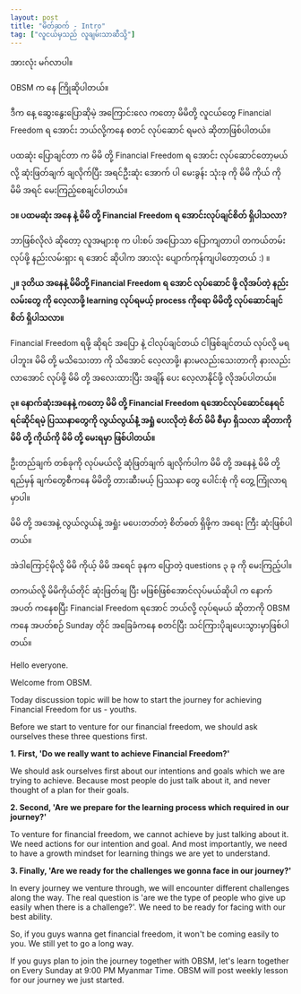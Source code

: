 ```yaml
---
layout: post
title: "မိတ်ဆက် - Intro"
tag: ["လူငယ်မှသည် လူချမ်းသာဆီသို့"]
---
```


အားလုံး မဂ်လာပါ။

OBSM က နေ ကြိုဆိုပါတယ်။

ဒီက နေ့ ဆွေးနွေးပြောဆိုမဲ့ အကြောင်းလေ ကတော့ မိမိတို့ လူငယ်တွေ Financial Freedom ရ အောင်း ဘယ်လို့ကနေ စတင် လုပ်ဆောင် ရမလဲ ဆိုတာဖြစ်ပါတယ်။

ပထဆုံး ပြောချင်တာ က မိမိ တို့ Financial Freedom ရ အောင်း လုပ်ဆောင်တော့မယ် လို့ ဆုံးဖြတ်ချက် ချလိုက်ပြီး အရင်ဦးဆုံး အောက် ပါ မေးခွန်း သုံးခု ကို မိမိ ကိုယ် ကို မိမိ အရင် မေးကြည့်စေချင်ပါတယ်။

<!-- more -->


**၁။ ပထမဆုံး အနေ နဲ့ မိမိ တို့ Financial Freedom ရ အောင်းလုပ်ချင်စိတ် ရှိပါသလာ?**

ဘာဖြစ်လိုလဲ ဆိုတော့ လူအများစု က ပါးစပ် အပြောသာ ပြောကျတာပါ တကယ်တမ်း လုပ်ဖို့ နည်းလမ်းရှား ရ အောင် ဆိုပါက အားလုံး ပျောက်ကုန်ကျပါတော့တယ် :) ။

**၂။ ဒုတိယ အနေနဲ့ မိမိတို့ Financial Freedom ရ အောင် လုပ်ဆောင် ဖို့ လိုအပ်တဲ့ နည်းလမ်းတွေ ကို လေ့လာဖို့ learning လုပ်ရမယ့် process ကိုရော မိမိတို့ လုပ်ဆောင်ချင်စိတ် ရှိပါသလာ။**

Financial Freedom ရဖို့ ဆိုရင် အပြော နဲ့ ငါလုပ်ချင်တယ် ငါဖြစ်ချင်တယ် လုပ်လို့ မရပါဘူး။ မိမိ တို့ မသိသေးတာ ကို သိအောင် လေ့လာဖို့၊ နားမလည်းသေးတာကို နားလည်းလာအောင် လုပ်ဖို့ မိမိ တို့ အလေးထားပြီး အချိန် ပေး လေ့လာနိုင်ဖို့ လိုအပ်ပါတယ်။

**၃။ နောက်ဆုံးအနေနဲ့ ကတော့ မိမိ တို့ Financial Freedom ရအောင်လုပ်ဆောင်နေရင် ရင်ဆိုင်ရမဲ့ ပြဿနာတွေကို လွယ်လွယ်နဲံ့ အရှုံ ပေးလိုတဲ့ စိတ် မိမိ စီမှာ ရှိသလာ ဆိုတာကို မိမိ တို့ ကိုယ်ကို မိမိ တို့ မေးရမှာ ဖြစ်ပါတယ်။**

ဦးတည်ချက် တစ်ခုကို လုပ်မယ်လို့ ဆုံဖြတ်ချက် ချလိုက်ပါက မိမိ တို့ အနေနဲ့ မိမိ တို့ ရည်မှန် ချက်တွေစီကနေ မိမိတို့ တားဆီးမယ့် ပြဿနာ တွေ ပေါင်းစုံ ကို တွေ့ ကြုံလာရမှာပါ။

မိမိ တို့ အအေနဲ့ လွယ်လွယ်နဲ့ အရှုံး မပေးတတ်တဲ့ စိတ်ဓတ် ရှိဖို့က အရေး ကြီး ဆုံးဖြစ်ပါတယ်။

အဲဒါကြောင့်မိုလို့ မိမိ ကိုယ့် မိမိ အရေင် ခုနက ပြောတဲ့ questions ၃ ခု ကို မေးကြည့်ပါ။

တကယ်လို့ မိမိကိုယ်တိုင် ဆုံးဖြတ်ချ ပြီး မဖြစ်ဖြစ်အောင်လုပ်မယ်ဆိုပါ က နောက်အပတ် ကနေစပြီး Financial Freedom ရအောင် ဘယ်လို့ လုပ်ရမယ် ဆိုတာကို OBSM ကနေ အပတ်စဉ် Sunday တိုင် အခြေခံကနေ စတင်ပြီး သင်ကြားပိုချပေးသွားမှာဖြစ်ပါတယ်။


Hello everyone.

Welcome from OBSM.

Today discussion topic will be how to start the journey for achieving Financial Freedom for us - youths.

Before we start to venture for our financial freedom, we should ask ourselves these three questions first.

**1. First, 'Do we really want to achieve Financial Freedom?'**

We should ask ourselves first about our intentions and goals which we are trying to achieve.
Because most people do just talk about it, and never thought of a plan for their goals.

**2. Second, 'Are we prepare for the learning process which required in our journey?'**

To venture for financial freedom, we cannot achieve by just talking about it.
We need actions for our intention and goal.
And most importantly, we need to have a growth mindset for learning things we are yet to understand.

**3. Finally, 'Are we ready for the challenges we gonna face in our journey?'**

In every journey we venture through, we will encounter different challenges along the way. The real question is 'are we the type of people who give up easily when there is a challenge?'. We need to be ready for facing with our best ability.

So, if you guys wanna get financial freedom, it won't be coming easily to you. We still yet to go a long way.

If you guys plan to join the journey together with OBSM, let's learn together on Every Sunday at 9:00 PM Myanmar Time.
OBSM will post weekly lesson for our journey we just started.

